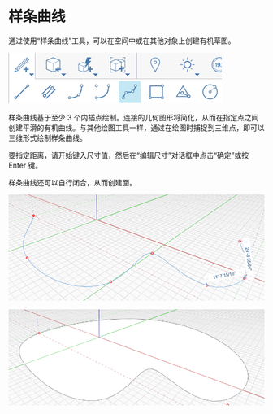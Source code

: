 # 样条曲线

通过使用“样条曲线”工具，可以在空间中或在其他对象上创建有机草图。

![](../.gitbook/assets/spline.png)

样条曲线基于至少 3 个内插点绘制。连接的几何图形将简化，从而在指定点之间创建平滑的有机曲线。与其他绘图工具一样，通过在绘图时捕捉到三维点，即可以三维形式绘制样条曲线。

要指定距离，请开始键入尺寸值，然后在“编辑尺寸”对话框中点击“确定”或按 Enter 键。

样条曲线还可以自行闭合，从而创建面。

![](../.gitbook/assets/spline2.png)

![](../.gitbook/assets/spline3.png)

